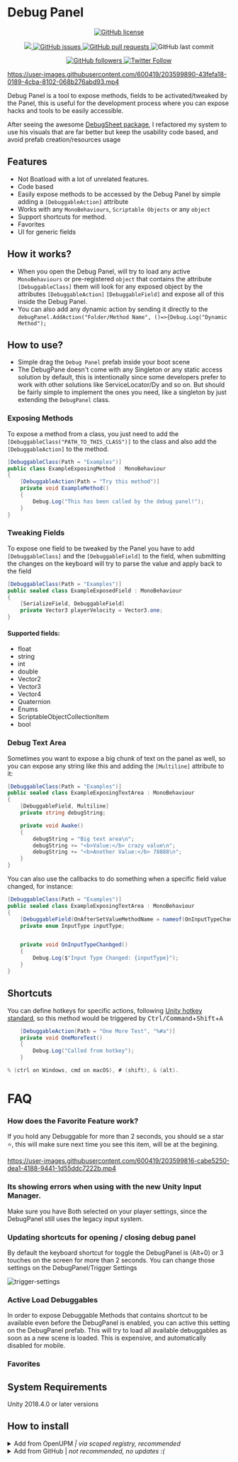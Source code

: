 # Debug Panel

<p align="center">
    <a href="https://github.com/brunomikoski/Debug-Panel/blob/master/LICENSE.md">
		<img alt="GitHub license" src ="https://img.shields.io/github/license/Thundernerd/Unity3D-PackageManagerModules" />
	</a>

</p> 
<p align="center">
    <a href="https://openupm.com/packages/com.brunomikoski.debugpanel/">
        <img src="https://img.shields.io/npm/v/com.brunomikoski.debugpanel?label=openupm&amp;registry_uri=https://package.openupm.com" />
    </a>

  <a href="https://github.com/brunomikoski/Debug-Panel/issues">
     <img alt="GitHub issues" src ="https://img.shields.io/github/issues/brunomikoski/Debug-Panel" />
  </a>

  <a href="https://github.com/brunomikoski/Debug-Panel/pulls">
   <img alt="GitHub pull requests" src ="https://img.shields.io/github/issues-pr/brunomikoski/Debug-Panel" />
  </a>

  <img alt="GitHub last commit" src ="https://img.shields.io/github/last-commit/brunomikoski/Debug-Panel" />
</p>

<p align="center">
    	<a href="https://github.com/brunomikoski">
        	<img alt="GitHub followers" src="https://img.shields.io/github/followers/brunomikoski?style=social">
	</a>	
	<a href="https://twitter.com/brunomikoski">
		<img alt="Twitter Follow" src="https://img.shields.io/twitter/follow/brunomikoski?style=social">
	</a>
</p>


https://user-images.githubusercontent.com/600419/203599890-43fefa18-0189-4cba-8102-068b276abd93.mp4



Debug Panel is a tool to expose methods, fields to be activated/tweaked by the Panel, this is useful for the development process where you can expose hacks and tools to be easily accessible.

After seeing the awesome [DebugSheet package](https://github.com/Haruma-K/UnityDebugSheet), I refactored my system to use his visuals that are far better but keep the usability code based, and avoid prefab creation/resources usage



## Features
- Not Boatload with a lot of unrelated features.
- Code based
- Easily expose methods to be accessed by the Debug Panel by simple adding a `[DebuggableAction]` attribute
- Works with any `MonoBehaviours`, `Scriptable Objects` or any `object`
- Support shortcuts for method.
- Favorites
- UI for generic fields


## How it works?
- When you open the Debug Panel, will try to load any active `MonoBehaviours` or pre-registered `object` that contains the attribute `[DebuggableClass]` them will look for any exposed
  object by the attributes `[DebuggableAction]` `[DebuggableField]` and expose all of this inside the Debug Panel.
- You can also add any dynamic action by sending it directly to the `debugPanel.AddAction("Folder/Method Name", ()=>{Debug.Log("Dynamic Method");`

## How to use?
- Simple drag the `Debug Panel` prefab inside your boot scene
- The DebugPane doesn't come with any Singleton or any static access solution by default, this is intentionally since some developers prefer to work with other solutions like ServiceLocator/Dy and so on. But should be fairly simple to implement the ones you need, like a singleton by just extending the `DebugPanel` class.

### Exposing Methods
To expose a method from a class, you just need to add the `[DebuggableClass("PATH_TO_THIS_CLASS")]` to the class and also add the `[DebuggableAction]` to the method.

```c#
[DebuggableClass(Path = "Examples")]
public class ExampleExposingMethod : MonoBehaviour
{
    [DebuggableAction(Path = "Try this method")]
    private void ExampleMethod()
    {
        Debug.Log("This has been called by the debug panel!");
    }
}
```



### Tweaking Fields
To expose one field to be tweaked by the Panel you have to add `[DebuggableClass]` and the `[DebuggableField]` to the field, when submitting the changes on the keyboard will try to parse the value and apply back to the field
```c#
[DebuggableClass(Path = "Examples")]
public sealed class ExampleExposedField : MonoBehaviour
{
    [SerializeField, DebuggableField]
    private Vector3 playerVelocity = Vector3.one;
}
```


#### Supported fields:
- float
- string
- int
- double
- Vector2
- Vector3
- Vector4
- Quaternion
- Enums
- ScriptableObjectCollectionItem
- bool

### Debug Text Area
Sometimes you want to expose a big chunk of text on the panel as well, so you can expose any string like this and adding the `[Multiline]` attribute to it:
```c#
[DebuggableClass(Path = "Examples")]
public sealed class ExampleExposingTextArea : MonoBehaviour
{
    [DebuggableField, Multiline]
    private string debugString;

    private void Awake()
    {
        debugString = "Big text area\n";
        debugString += "<b>Value:</b> crazy value\n";
        debugString += "<b>Another Value:</b> 78888\n";
    }
}
```

You can also use the callbacks to do something when a specific field value changed, for instance:
```c#
[DebuggableClass(Path = "Examples")]
public sealed class ExampleExposingTextArea : MonoBehaviour
{
    [DebuggableField(OnAfterSetValueMethodName = nameof(OnInputTypeChanbged))]
    private enum InputType inputType;


    private void OnInputTypeChanbged()
    {
        Debug.Log($"Input Type Changed: {inputType}");
    }
}
```


## Shortcuts
You can define hotkeys for specific actions, following [Unity hotkey standard](https://docs.unity3d.com/ScriptReference/MenuItem.html), so this method would be triggered by <kbd>Ctrl/Command</kbd>+<kbd>Shift</kbd>+<kbd>A</kbd>

```c#
    [DebuggableAction(Path = "One More Test", "%#a")]
    private void OneMoreTest()
    {
        Debug.Log("Called from hotkey");
    }
```

```c#
% (ctrl on Windows, cmd on macOS), # (shift), & (alt).
```


# FAQ
### How does the Favorite Feature work?
If you hold any Debuggable for more than 2 seconds, you should se a star ⭐, this will make sure next time you see this item, will be at the begining.


https://user-images.githubusercontent.com/600419/203599816-cabe5250-dea1-4188-9441-1d55ddc7222b.mp4



### Its showing errors when using with the new Unity Input Manager.
Make sure you have Both selected on your player settings, since the DebugPanel still uses the legacy input system.

### Updating shortcuts for opening / closing debug panel
By default the keyboard shortcut for toggle the DebugPanel is (Alt+0) or 3 touches on the screen for more than 2 seconds.
You can change those settings on the DebugPanel/Trigger Settings

![trigger-settings](https://user-images.githubusercontent.com/600419/203600070-e143374d-3e36-4dcf-b3fe-cfea66d1482d.png)

### Active Load Debuggables
In order to expose Debuggable Methods that contains shortcut to be available even before the DebugPanel is enabled, you can active this setting on the DebugPanel prefab.
This will try to load all available debuggables as soon as a new scene is loaded.
This is expensive, and automatically disabled for mobile. 

### Favorites

## System Requirements
Unity 2018.4.0 or later versions


## How to install

<details>
<summary>Add from OpenUPM <em>| via scoped registry, recommended</em></summary>

This package is available on OpenUPM: https://openupm.com/packages/com.brunomikoski.debugpanel

To add it the package to your project:

- open `Edit/Project Settings/Package Manager`
- add a new Scoped Registry:
  ```
  Name: OpenUPM
  URL:  https://package.openupm.com/
  Scope(s): com.brunomikoski
  ```
- click <kbd>Save</kbd>
- open Package Manager
- click <kbd>+</kbd>
- select <kbd>Add from Git URL</kbd>
- paste `com.brunomikoski.debugpanel`
- click <kbd>Add</kbd>
</details>

<details>
<summary>Add from GitHub | <em>not recommended, no updates :( </em></summary>

You can also add it directly from GitHub on Unity 2019.4+. Note that you won't be able to receive updates through Package Manager this way, you'll have to update manually.

- open Package Manager
- click <kbd>+</kbd>
- select <kbd>Add from Git URL</kbd>
- paste `https://github.com/brunomikoski/Debug-Panel.git`
- click <kbd>Add</kbd>
</details>


